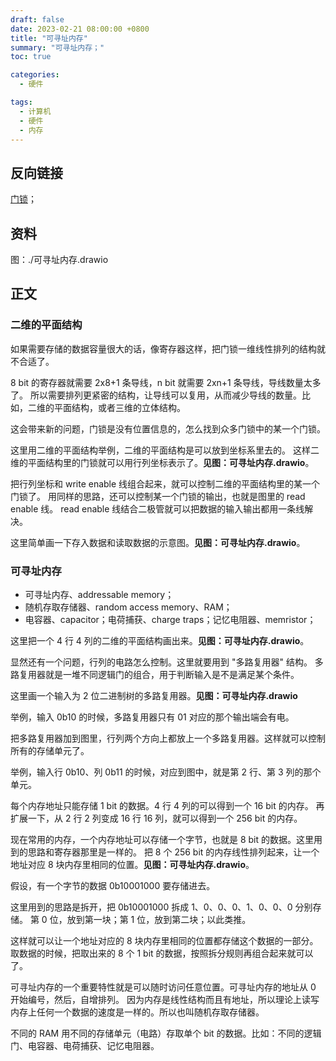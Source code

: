 ```yaml
---
draft: false
date: 2023-02-21 08:00:00 +0800
title: "可寻址内存"
summary: "可寻址内存；"
toc: true

categories:
  - 硬件

tags:
  - 计算机
  - 硬件
  - 内存
---
```


## 反向链接

[门锁](/计算机/硬件/门锁)；

## 资料

图：./可寻址内存.drawio

## 正文

### 二维的平面结构

如果需要存储的数据容量很大的话，像寄存器这样，把门锁一维线性排列的结构就不合适了。

8 bit 的寄存器就需要 2x8+1 条导线，n bit 就需要 2xn+1 条导线，导线数量太多了。
所以需要排列更紧密的结构，让导线可以复用，从而减少导线的数量。比如，二维的平面结构，或者三维的立体结构。

这会带来新的问题，门锁是没有位置信息的，怎么找到众多门锁中的某一个门锁。

这里用二维的平面结构举例，二维的平面结构是可以放到坐标系里去的。
这样二维的平面结构里的门锁就可以用行列坐标表示了。**见图：可寻址内存.drawio**。

把行列坐标和 write enable 线组合起来，就可以控制二维的平面结构里的某一个门锁了。
用同样的思路，还可以控制某一个门锁的输出，也就是图里的 read enable 线。
read enable 线结合二极管就可以把数据的输入输出都用一条线解决。

这里简单画一下存入数据和读取数据的示意图。**见图：可寻址内存.drawio**。

### 可寻址内存

- 可寻址内存、addressable memory；
- 随机存取存储器、random access memory、RAM；
- 电容器、capacitor；电荷捕获、charge traps；记忆电阻器、memristor；

这里把一个 4 行 4 列的二维的平面结构画出来。**见图：可寻址内存.drawio**。

显然还有一个问题，行列的电路怎么控制。这里就要用到 "多路复用器" 结构。
多路复用器就是一堆不同逻辑门的组合，用于判断输入是不是满足某个条件。

这里画一个输入为 2 位二进制树的多路复用器。**见图：可寻址内存.drawio**

举例，输入 0b10 的时候，多路复用器只有 01 对应的那个输出端会有电。

把多路复用器加到图里，行列两个方向上都放上一个多路复用器。这样就可以控制所有的存储单元了。

举例，输入行 0b10、列 0b11 的时候，对应到图中，就是第 2 行、第 3 列的那个单元。

每个内存地址只能存储 1 bit 的数据。4 行 4 列的可以得到一个 16 bit 的内存。
再扩展一下，从 2 行 2 列变成 16 行 16 列，就可以得到一个 256 bit 的内存。

现在常用的内存，一个内存地址可以存储一个字节，也就是 8 bit 的数据。这里用到的思路和寄存器那里是一样的。
把 8 个 256 bit 的内存线性排列起来，让一个地址对应 8 块内存里相同的位置。**见图：可寻址内存.drawio**。

假设，有一个字节的数据 0b10001000 要存储进去。

这里用到的思路是拆开，把 0b10001000 拆成 1、0、0、0、1、0、0、0 分别存储。
第 0 位，放到第一块；第 1 位，放到第二块；以此类推。

这样就可以让一个地址对应的 8 块内存里相同的位置都存储这个数据的一部分。
取数据的时候，把取出来的 8 个 1 bit 的数据，按照拆分规则再组合起来就可以了。

可寻址内存的一个重要特性就是可以随时访问任意位置。可寻址内存的地址从 0 开始编号，然后，自增排列。
因为内存是线性结构而且有地址，所以理论上读写内存上任何一个数据的速度是一样的。所以也叫随机存取存储器。

不同的 RAM 用不同的存储单元（电路）存取单个 bit 的数据。比如：不同的逻辑门、电容器、电荷捕获、记忆电阻器。
